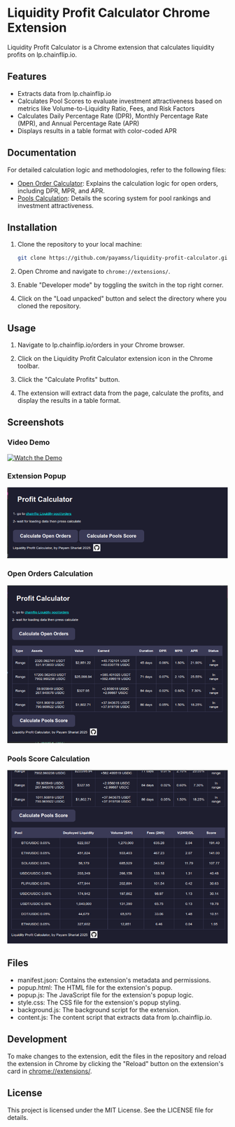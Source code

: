 # Liquidity Profit Calculator Chrome Extension

Liquidity Profit Calculator is a Chrome extension that calculates liquidity profits on lp.chainflip.io.

## Features

- Extracts data from lp.chainflip.io
- Calculates Pool Scores to evaluate investment attractiveness based on metrics like Volume-to-Liquidity Ratio, Fees, and Risk Factors
- Calculates Daily Percentage Rate (DPR), Monthly Percentage Rate (MPR), and Annual Percentage Rate (APR)
- Displays results in a table format with color-coded APR

## Documentation

For detailed calculation logic and methodologies, refer to the following files:

- [Open Order Calculator](./open-order-calculator.md): Explains the calculation logic for open orders, including DPR, MPR, and APR.
- [Pools Calculation](./pools-calculation.md): Details the scoring system for pool rankings and investment attractiveness.

## Installation

1. Clone the repository to your local machine:
    ```sh
    git clone https://github.com/payamss/liquidity-profit-calculator.git
    ```

2. Open Chrome and navigate to `chrome://extensions/`.

3. Enable "Developer mode" by toggling the switch in the top right corner.

4. Click on the "Load unpacked" button and select the directory where you cloned the repository.

## Usage

1. Navigate to lp.chainflip.io/orders in your Chrome browser.

2. Click on the Liquidity Profit Calculator extension icon in the Chrome toolbar.

3. Click the "Calculate Profits" button.

4. The extension will extract data from the page, calculate the profits, and display the results in a table format.

## Screenshots

### Video Demo

[![Watch the Demo](https://img.youtube.com/vi/0MfdhB6BgXw/0.jpg)](https://youtu.be/0MfdhB6BgXw)

### Extension Popup

![Extension Popup](./screenshots/1.png)

### Open Orders Calculation

![Open Orders Calculation](./screenshots/2.png)

### Pools Score Calculation

![Pools Score Calculation](./screenshots/3.png)

## Files

- manifest.json: Contains the extension's metadata and permissions.
- popup.html: The HTML file for the extension's popup.
- popup.js: The JavaScript file for the extension's popup logic.
- style.css: The CSS file for the extension's popup styling.
- background.js: The background script for the extension.
- content.js: The content script that extracts data from lp.chainflip.io.

## Development

To make changes to the extension, edit the files in the repository and reload the extension in Chrome by clicking the "Reload" button on the extension's card in [chrome://extensions/](http://_vscodecontentref_/3).

## License

This project is licensed under the MIT License. See the LICENSE file for details.
